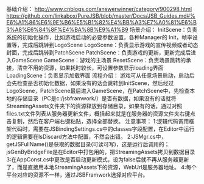 基础介绍：
http://www.cnblogs.com/answerwinner/category/900298.html
https://github.com/linkabox/PureJSB/blob/master/Docs/JSB_Guides.md#%E6%A1%86%E6%9E%B6%E5%B1%82%E4%BB%A3%E7%A0%81%E6%B3%A8%E6%84%8F%E4%BA%8B%E9%A1%B9
场景介绍：
InitScene：负责系统的初始化操作，比如游戏启动的必要参数设置，各种Manager的    Init，帧率设置等，完成后跳转到LogoScene
LogoScene：负责显示游戏的宣传视频或者动态封面，完成后跳转到PatchScene
PatchScene：负责游戏的更新，更新完成后进入GameScene
GameScene：游戏的主场景
ResetScene：负责场景跳转的承接，清空不用的资源，如果耗时较长，可设置参数显示loading界面
LoadingScene：负责显示加载界面
流程介绍：
游戏可从任意场景启动，启动后会先检查是否初始化数据，如果没有的话会跳转到InitScene，然后经过LogoScene，PatchScene最后进入GameScene，在PatchScene中，先检查本地的存储目录（PC是c:/jsbframwork/）是否有数据，如果没有的话就将StreamingAssets文件夹下的资源释放到存储目录，如果有的话，通过对照files.txt文件列表从服务器更新文件，概括起来就是在服务器的资源文件夹右键点击复制，然后在客户端右键粘贴，选择全部替换。
注意事项：
1:逻辑代码调用框架代码时，需要在JSBindingSettings.cs中的classes字段配置，在Editor中运行的逻辑需要在IsDiscard方法中配置，不然会出错。
2:JSMgr.cs中，getJSFullName()是获取的数据目录(可读可写)，这是运行后调用的；jsGenByBridgeFile是在Editor中打包用的，把StreamingAssets拷贝到数据目录
3:在AppConst.cs中更改是否启动更新模式，设为false后就不再从服务器更新了，而是直接用本地StreamingAssets下的资源，WebUrl是服务器地址。
4:每个平台对应的资源不一样，通过JSBFramwork选择对应平台。




